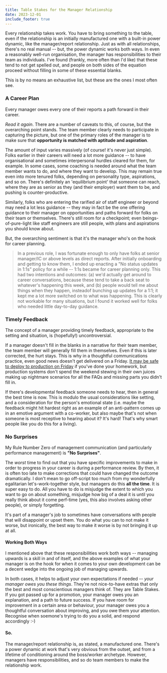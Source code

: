 ```yaml
---
title: Table Stakes for the Manager Relationship
date: 2023-12-01
include_footer: true
---
```



Every relationship takes work. You have to bring something to the table, even if the relationship is an initially manufactured one with a built-in power dynamic, like the manager/report relationship. Just as with all relationships, there's no real manual -- but, the power dynamic works both ways. In even a reasonably well-run organisation, the manager has responsibilities to their team as individuals. I've found (frankly, more often than I'd like) that these tend to not get spelled out, and people on both sides of the equation proceed without filling in some of these essential blanks.

This is by no means an exhaustive list, but these are the ones I most often see.

### A Career Plan

Every manager owes every one of their reports a path forward in their career. 

*Read it again*. There are a number of caveats to this, of course, but the overarching point stands. The team member clearly needs to participate in capturing the picture, but one of the primary roles of the manager is to make sure that **opportunity is matched with aptitude and aspiration**.

The amount of input varies massively (of course! it's never just simple). Folks earlier in their careers will need a lot more guidance -- to have organisational and sometimes interpersonal hurdles cleared for them, for example. In some cases, some coaching is needed around what the team member wants to do, and where they want to develop. This may remain true even into more tenured folks, depending on personality type, aspirations, and so on. There's definitely an 'equilibrium point' that someone can reach, where they are as senior as they (and their employer) want them to be, and pushing is counter-productive.

Similarly, folks who are entering the rarified air of staff engineer or beyond may need a lot less guidance -- they may in fact be the one offering guidance to their manager on opportunities and paths forward for folks on their team or themselves. There's still room for a checkpoint; even beings-of-pure-light like staff engineers are still people, with plans and aspirations you should know about.

But, the overarching sentiment is that it's the manager who's on the hook for career planning.

> In a previous role, I was fortunate enough to only have folks at senior manager/IC or above levels as direct reports. After initially onboarding and getting to know them, I ended up enacting a "No status updates in 1:1s" policy for a while -- 1:1s became for career planning only. This had two intentions and outcomes: (a) we'd actually get around to career conversations, because these tend to take a back seat to whatever's happening this week, and (b) people would tell me about things when they happen, insteadof bunching up updates for a 1:1; it kept me a lot more switched on to what was happening. This is clearly not workable for many situations, but I found it worked well for folks who needed little day-to-day guidance.

### Timely Feedback

The concept of a manager providing timely feedback, appropriate to the setting and situation, is (hopefully!) uncontroversial.

If a manager doesn't fill in the blanks in a narrative for their team member, the team member will generally fill them in themselves. Even if this is later corrected, the hurt stays. This is why in a thoughtful communications practice, even good news doesn't get delivered on a Friday. [It may be safe to deploy to production on Friday](https://charity.wtf/2019/05/01/friday-deploy-freezes-are-exactly-like-murdering-puppies/) if you've done your homework, but production systems don't spend the weekend stewing in their own juices making up nightmare scenarios for all the FAQs and missing parts you didn't fill in.

If there's developmental feedback someone needs to hear, then in general the best time is now. This is modulo the usual considerations like setting, and a consideration for the person's emotional state (i.e. maybe the feedback might hit hardest right as an example of an anti-pattern comes up in an emotive argument with a co-worker, but also maybe that's not when someone is most receptive to hearing about it? It's hard! That's why smart people like you do this for a living).

### No Surprises

My Rule Number Zero of management communication (and particularly performance management) is **"No Surprises"**.

The *worst* time to find out that you have specific improvements to make in order to progress in your career is during a performance review. By then, it is often too late to make corrections that could have changed the outcome dramatically. I don't mean to go off-script too much from my wonderfully egalitarian let's-work-together style, but managers do this **all the time**. It is super easy to do. All you have to do is misjudge the extent to which you want to go on about something, misjudge how big of a deal it is until you really think about it come perf-time (yes, this also involves asking other people), or simply forgetting.

It's part of a manager's job to sometimes have conversations with people that will disappoint or upset them. You do what you can to not make it worse, but ironically, the best way to make it worse is by not bringing it up at all.

#### Working Both Ways

I mentioned above that these responsibilities work both ways -- managing upwards is a skill in and of itself, and the above examples of what your manager is on the hook for when it comes to your own development can be a decent wedge into the ongoing job of managing upwards. 

In both cases, it helps to adjust your own expectations if needed -- *your manager owes you these things*. They're not nice-to-have extras that only the best and most conscientious managers think of. They are Table Stakes. If you got passed up for a promotion, your manager owes you an explanation, and a path to future success. If you have room for improvement in a certain area or behaviour, your manager owes you a thoughtful conversation about improving, and you owe them your attention. Recognise when soemone's trying to do you a solid, and respond accordingly :-)

#### So.

The manager/report relationship is, as stated, a manufactured one. There's a power dynamic at work that's very obvious from the outset, and from a lifetime of conditioning around the boss/worker archetype. However, managers have responsibilities, and so do team members to make the relationship work.
